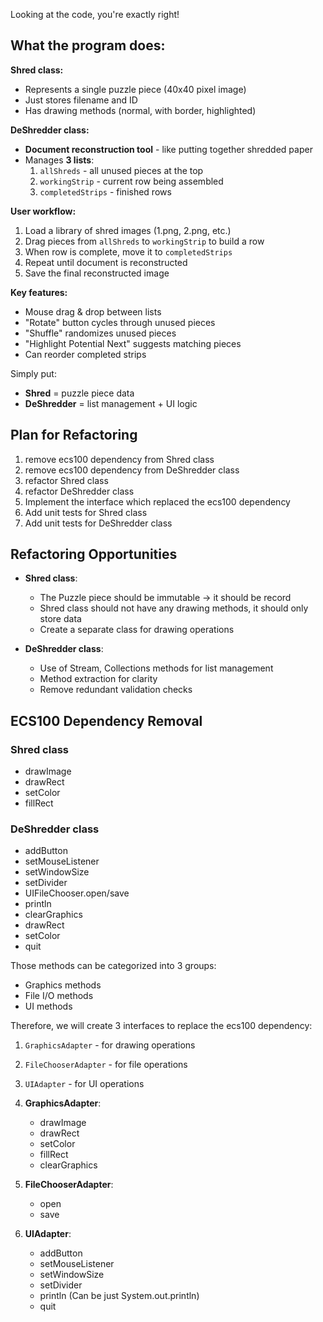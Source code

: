 Looking at the code, you're exactly right!

## What the program does:

**Shred class:**
- Represents a single puzzle piece (40x40 pixel image)
- Just stores filename and ID
- Has drawing methods (normal, with border, highlighted)

**DeShredder class:**
- **Document reconstruction tool** - like putting together shredded paper
- Manages **3 lists**:
  1. `allShreds` - all unused pieces at the top
  2. `workingStrip` - current row being assembled
  3. `completedStrips` - finished rows

**User workflow:**
1. Load a library of shred images (1.png, 2.png, etc.)
2. Drag pieces from `allShreds` to `workingStrip` to build a row
3. When row is complete, move it to `completedStrips`
4. Repeat until document is reconstructed
5. Save the final reconstructed image

**Key features:**
- Mouse drag & drop between lists
- "Rotate" button cycles through unused pieces
- "Shuffle" randomizes unused pieces
- "Highlight Potential Next" suggests matching pieces
- Can reorder completed strips

Simply put:
- **Shred** = puzzle piece data
- **DeShredder** = list management + UI logic

## Plan for Refactoring

1. remove ecs100 dependency from Shred class
2. remove ecs100 dependency from DeShredder class
3. refactor Shred class
4. refactor DeShredder class
5. Implement the interface which replaced the ecs100 dependency
6. Add unit tests for Shred class
7. Add unit tests for DeShredder class

## Refactoring Opportunities

- **Shred class**:
    - The Puzzle piece should be immutable -> it should be record
    - Shred class should not have any drawing methods, it should only store data
    - Create a separate class for drawing operations

- **DeShredder class**:
    - Use of Stream, Collections methods for list management
    - Method extraction for clarity
    - Remove redundant validation checks


## ECS100 Dependency Removal

### Shred class
- drawImage
- drawRect
- setColor
- fillRect

### DeShredder class
- addButton
- setMouseListener
- setWindowSize
- setDivider
- UIFileChooser.open/save
- println
- clearGraphics
- drawRect
- setColor
- quit

Those methods can be categorized into 3 groups:
- Graphics methods
- File I/O methods
- UI methods

Therefore, we will create 3 interfaces to replace the ecs100 dependency:
1. `GraphicsAdapter` - for drawing operations
2. `FileChooserAdapter` - for file operations
3. `UIAdapter` - for UI operations

1. **GraphicsAdapter**:
    - drawImage
    - drawRect
    - setColor
    - fillRect
    - clearGraphics

2. **FileChooserAdapter**:
    - open
    - save

3. **UIAdapter**:
    - addButton
    - setMouseListener
    - setWindowSize
    - setDivider
    - println (Can be just System.out.println)
    - quit
